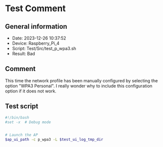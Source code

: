 # Test Comment

## General information

- Date:       2023-12-26 10:37:52
- Device:     Raspberry_Pi_4
- Script:     Test/Src/test_p_wpa3.sh
- Result:     Bad

## Comment

This time the network profile has been manually configured by selecting the option "WPA3 Personal". I really wonder why to include this configuration option if it does not work.

## Test script

```bash
#!/bin/bash
#set -x  # Debug mode


# Launch the AP
$ap_ui_path -c p_wpa3 -L $test_ui_log_tmp_dir

```

